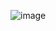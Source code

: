 ![image](https://github.com/JosueBrenes/Akira-Pet-Shop/assets/123853174/c99c5cee-6bed-4cbf-9276-7e7f1ffe5060)

